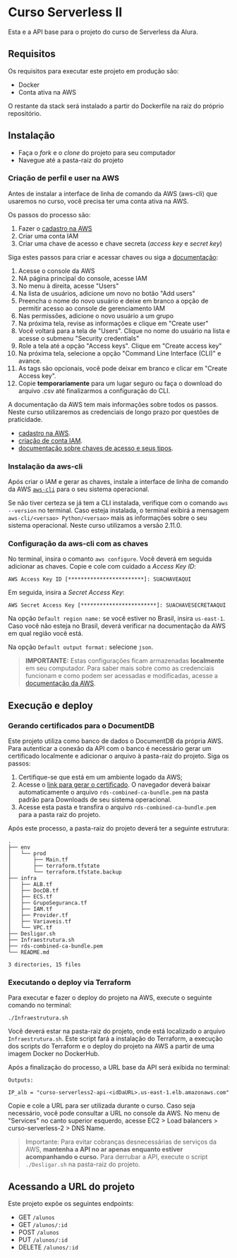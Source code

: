 # Curso Serverless II

Esta e a API base para o projeto do curso de Serverless da Alura.

## Requisitos

Os requisitos para executar este projeto em produção são:

- Docker
- Conta ativa na AWS

O restante da stack será instalado a partir do Dockerfile na raiz do próprio repositório.

## Instalação

- Faça o *fork* e o *clone* do projeto para seu computador
- Navegue até a pasta-raiz do projeto

### Criação de perfil e user na AWS

Antes de instalar a interface de linha de comando da AWS (aws-cli) que usaremos no curso, você precisa ter uma conta ativa na AWS. 

Os passos do processo são:

1. Fazer o [cadastro na AWS](https://docs.aws.amazon.com/pt_br/cli/latest/userguide/getting-started-prereqs.html#getting-started-prereqs-signup)
2. Criar uma conta IAM
3. Criar uma chave de acesso e chave secreta (*access key* e *secret key*)

Siga estes passos para criar e acessar chaves ou siga a [documentação](https://docs.aws.amazon.com/pt_br/IAM/latest/UserGuide/id_credentials_access-keys.html):

1. Acesse o console da AWS
2. NA página principal do console, acesse IAM
3. No menu à direita, acesse "Users"
4. Na lista de usuários, adicione um novo no botão "Add users"
5. Preencha o nome do novo usuário e deixe em branco a opção de permitir acesso ao console de gerenciamento IAM
6. Nas permissões, adicione o novo usuário a um grupo
7. Na próxima tela, revise as informações e clique em "Create user"
8. Você voltará para a tela de "Users". Clique no nome do usuário na lista e acesse o submenu "Security credentials"
9. Role a tela até a opção "Access keys". Clique em "Create access key"
10. Na próxima tela, selecione a opção "Command Line Interface (CLI)" e avance.
11. As tags são opcionais, você pode deixar em branco e clicar em "Create Access key".
12. Copie **temporariamente** para um lugar seguro ou faça o download do arquivo .csv até finalizarmos a configuração do CLI.

A documentação da AWS tem mais informações sobre todos os passos. Neste curso utilizaremos as credenciais de longo prazo por questões de praticidade. 

- [cadastro na AWS](https://docs.aws.amazon.com/pt_br/cli/latest/userguide/getting-started-prereqs.html#getting-started-prereqs-signup).
- [criação de conta IAM](https://docs.aws.amazon.com/pt_br/cli/latest/userguide/getting-started-prereqs.html#getting-started-prereqs-iam).
- [documentação sobre chaves de acesso e seus tipos](https://docs.aws.amazon.com/pt_br/cli/latest/userguide/getting-started-prereqs.html#getting-started-prereqs-keys).

### Instalação da aws-cli

Após criar o IAM e gerar as chaves, instale a interface de linha de comando da AWS [`aws-cli`](https://docs.aws.amazon.com/pt_br/cli/latest/userguide/getting-started-install.html) para o seu sistema operacional.

Se não tiver certeza se já tem a CLI instalada, verifique com o comando `aws --version` no terminal. Caso esteja instalada, o terminal exibirá a mensagem `aws-cli/<versao> Python/<versao>` mais as informações sobre o seu sistema operacional. Neste curso utilizamos a versão 2.11.0.

### Configuração da aws-cli com as chaves

No terminal, insira o comanto `aws configure`. Você deverá em seguida adicionar as chaves.
Copie e cole com cuidado a *Access Key ID*:
```
AWS Access Key ID [************************]: SUACHAVEAQUI
```
Em seguida, insira a *Secret Access Key*:
```
AWS Secret Access Key [************************]: SUACHAVESECRETAAQUI
```
Na opção `Default region name:` se você estiver no Brasil, insira `us-east-1`. Caso você não esteja no Brasil, deverá verificar na documentação da AWS em qual região você está.

Na opção `Default output format:` selecione `json`.

> **IMPORTANTE:** Estas configurações ficam armazenadas **localmente** em seu computador. Para saber mais sobre como as credenciais funcionam e como podem ser acessadas e modificadas, acesse a [documentação da AWS](https://docs.aws.amazon.com/pt_br/cli/latest/userguide/cli-configure-files.html). 

## Execução e deploy

### Gerando certificados para o DocumentDB

Este projeto utiliza como banco de dados o DocumentDB da própria AWS. Para autenticar a conexão da API com o banco é necessário gerar um certificado localmente e adicionar o arquivo à pasta-raiz do projeto. Siga os passos:

1. Certifique-se que está em um ambiente logado da AWS;
2. Acesse o [link para gerar o certificado](https://s3.amazonaws.com/rds-downloads/rds-combined-ca-bundle.pem). O navegador deverá baixar automaticamente o arquivo `rds-combined-ca-bundle.pem` na pasta padrão para Downloads de seu sistema operacional. 
3. Acesse esta pasta e transfira o arquivo `rds-combined-ca-bundle.pem` para a pasta raiz do projeto.

Após este processo, a pasta-raiz do projeto deverá ter a seguinte estrutura:

```
.
├── env
│   └── prod
│       ├── Main.tf
│       ├── terraform.tfstate
│       └── terraform.tfstate.backup
├── infra
│   ├── ALB.tf
│   ├── DocDB.tf
│   ├── ECS.tf
│   ├── GrupoSeguranca.tf
│   ├── IAM.tf
│   ├── Provider.tf
│   ├── Variaveis.tf
│   └── VPC.tf
├── Desligar.sh
├── Infraestrutura.sh
├── rds-combined-ca-bundle.pem
└── README.md

3 directories, 15 files
```

### Executando o deploy via Terraform

Para executar e fazer o deploy do projeto na AWS, execute o seguinte comando no terminal:
```
./Infraestrutura.sh
```
Você deverá estar na pasta-raiz do projeto, onde está localizado o arquivo `Infraestrutura.sh`. Este script fará a instalação do Terraform, a execução dos scripts do Terraform e o deploy do projeto na AWS a partir de uma imagem Docker no DockerHub.

Após a finalização do processo, a URL base da API será exibida no terminal:

```
Outputs:

IP_alb = "curso-serverless2-api-<idDaURL>.us-east-1.elb.amazonaws.com"
```
Copie e cole a URL para ser utilizada durante o curso.
Caso seja necessário, você pode consultar a URL no console da AWS. No menu de "Services" no canto superior esquerdo, acesse EC2 > Load balancers > curso-serverless-2 > DNS Name.

> Importante: Para evitar cobranças desnecessárias de serviços da AWS, **mantenha a API no ar apenas enquanto estiver acompanhando o curso.** Para derrubar a API, execute o script `./Desligar.sh` na pasta-raiz do projeto.

## Acessando a URL do projeto

Este projeto expõe os seguintes endpoints:

- GET `/alunos`
- GET `/alunos/:id`
- POST `/alunos`
- PUT `/alunos/:id`
- DELETE `/alunos/:id`
